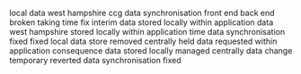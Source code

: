 local data west hampshire ccg data synchronisation front end back end broken taking time fix interim data stored locally within application data west hampshire stored locally within application time data synchronisation fixed fixed local data store removed centrally held data requested within application consequence data stored locally managed centrally data change temporary reverted data synchronisation fixed